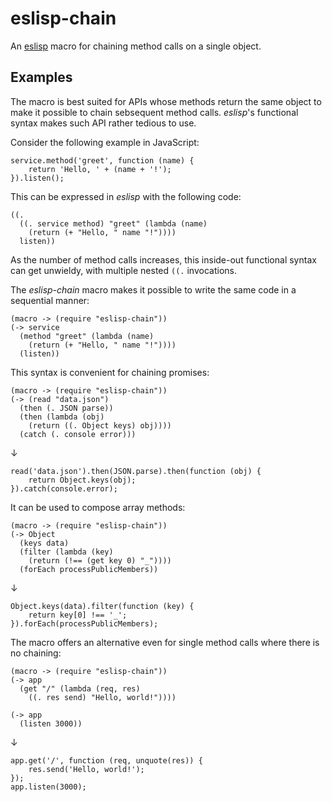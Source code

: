 # eslisp-chain

<!-- !test program
sed 's/(require "eslisp-chain")/(require ".\\/index")/' \
| ./node_modules/.bin/eslc \
| head -c -1
-->

An [eslisp][] macro for chaining method calls on a single object.

## Examples

The macro is best suited for APIs whose methods return the same 
object to make it possible to chain sebsequent method calls.  _eslisp_'s 
functional syntax makes such API rather tedious to use. 

Consider the following example in JavaScript:

<!-- !test out chain methods -->

    service.method('greet', function (name) {
        return 'Hello, ' + (name + '!');
    }).listen();

This can be expressed in _eslisp_ with the following code:

    ((. 
      ((. service method) "greet" (lambda (name)
        (return (+ "Hello, " name "!"))))
      listen))

As the number of method calls increases, this inside-out functional syntax can 
get unwieldy, with multiple nested `((.` invocations.

The _eslisp-chain_ macro makes it possible to write the same code in 
a sequential manner:

<!-- !test in chain methods -->

    (macro -> (require "eslisp-chain"))
    (-> service
      (method "greet" (lambda (name)
        (return (+ "Hello, " name "!"))))
      (listen))


This syntax is convenient for chaining promises:

<!-- !test in chain promises -->

    (macro -> (require "eslisp-chain"))
    (-> (read "data.json")
      (then (. JSON parse))
      (then (lambda (obj)
        (return ((. Object keys) obj))))
      (catch (. console error)))

↓

<!-- !test out chain promises -->

    read('data.json').then(JSON.parse).then(function (obj) {
        return Object.keys(obj);
    }).catch(console.error);


It can be used to compose array methods:

<!-- !test in chain array methods -->

    (macro -> (require "eslisp-chain"))
    (-> Object
      (keys data)
      (filter (lambda (key)
        (return (!== (get key 0) "_"))))
      (forEach processPublicMembers))

↓

<!-- !test out chain array methods -->

    Object.keys(data).filter(function (key) {
        return key[0] !== '_';
    }).forEach(processPublicMembers);


The macro offers an alternative even for single method calls where there is no 
chaining:

<!-- !test in single method accessor -->

    (macro -> (require "eslisp-chain"))
    (-> app
      (get "/" (lambda (req, res)
        ((. res send) "Hello, world!"))))

    (-> app
      (listen 3000))

↓

<!-- !test out single method accessor -->

    app.get('/', function (req, unquote(res)) {
        res.send('Hello, world!');
    });
    app.listen(3000);

[eslisp]: https://www.npmjs.com/package/eslisp
